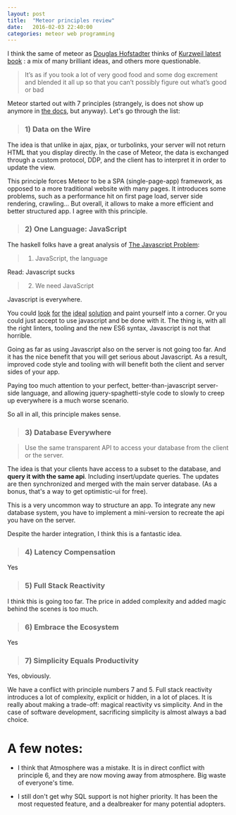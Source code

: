 ```yaml
---
layout: post
title:  "Meteor principles review"
date:   2016-02-03 22:40:00
categories: meteor web programming
---
```


I think the same of meteor as [Douglas Hofstadter](https://en.wikipedia.org/wiki/Douglas_Hofstadter) thinks of 
[Kurzweil latest book](http://www.amazon.com/How-Create-Mind-Thought-Revealed/dp/1491518839) : a mix of many
brilliant ideas, and others more questionable.

> It’s as if you took a lot of very good food and some dog excrement and blended it all up so that you can’t possibly 
figure out what’s good or bad

Meteor started out with 7 principles (strangely, is does not show up anymore in [the docs](http://docs.meteor.com/), but anyway).
Let's go through the list:

> ### 1) Data on the Wire

The idea is that unlike in ajax, pjax, or turbolinks, your server will not return HTML that you display directly.
In the case of Meteor, the data is exchanged through a custom protocol, DDP, and the client has to interpret it in
order to update the view.

This principle forces Meteor to be a SPA (single-page-app) framework, as opposed to a more traditional website with
many pages. It introduces some problems, such as a performance hit on first page load, server side rendering, crawling...
But overall, it allows to make a more efficient and better structured app. I agree with this principle.

> ### 2) One Language: JavaScript

The haskell folks have a great analysis of [The Javascript Problem](https://wiki.haskell.org/The_JavaScript_Problem):

> 1) JavaScript, the language

Read: Javascript sucks

> 2) We need JavaScript

Javascript is everywhere.

You could 
[look](http://www.typescriptlang.org/) 
[for](http://coffeescript.org/)
[the](http://livescript.net/)
[ideal](http://www.purescript.org/)
[solution](https://github.com/clojure/clojurescript)
and paint yourself into a corner. Or you could just accept to use javascript and be done with it. The thing is,
with all the right linters, tooling and the new ES6 syntax, Javascript is not that horrible.

Going as far as using Javascript also on the server is not going too far. And it has the nice
benefit that you will get serious about Javascript. As a result, improved code style and tooling with will benefit both the client and server sides
of your app. 

Paying too much attention to your perfect, better-than-javascript server-side language, and allowing
jquery-spaghetti-style code to slowly to creep up everywhere is a much worse scenario.

So all in all, this principle makes sense.

> ### 3) Database Everywhere

> Use the same transparent API to access your database from the client or the server.

The idea is that your clients have access to a subset to the database, and **query it with the same api**. Including
insert/update queries. The updates are then synchronized and merged with the main server database. (As a bonus, that's a way to
get optimistic-ui for free).

This is a very uncommon way to structure an app. To integrate any new database system, you have to implement a
mini-version to recreate the api you have on the server.

Despite the harder integration, I think this is a fantastic idea.

> ### 4) Latency Compensation

Yes

> ### 5) Full Stack Reactivity

I think this is going too far. The price in added complexity and added magic behind the scenes is too much.

> ### 6) Embrace the Ecosystem

Yes

> ### 7) Simplicity Equals Productivity

Yes, obviously.

We have a conflict with principle numbers 7 and 5. Full stack reactivity introduces a lot of complexity, explicit
or hidden, in a lot of places. It is really about making a trade-off: magical reactivity vs simplicity. And
in the case of software development, sacrificing simplicity is almost always a bad choice.

# A few notes:

 - I think that Atmosphere was a mistake. It is in direct conflict with principle 6, and they are now moving
away from atmosphere. Big waste of everyone's time.

 - I still don't get why SQL support is not higher priority. It has been the most requested feature, and a dealbreaker
for many potential adopters.